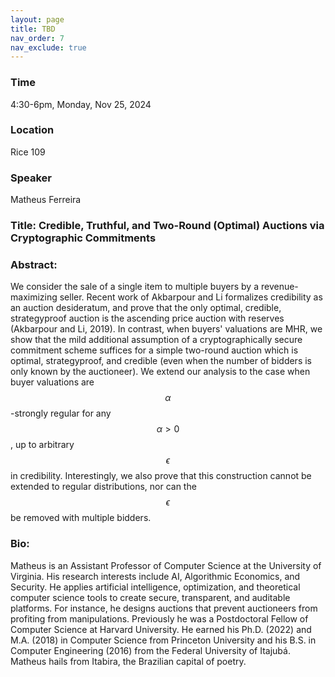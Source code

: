 ```yaml
---
layout: page
title: TBD
nav_order: 7
nav_exclude: true
---
```


### Time
4:30-6pm, Monday, Nov 25, 2024

### Location
Rice 109

### Speaker
Matheus Ferreira

### Title: Credible, Truthful, and Two-Round (Optimal) Auctions via Cryptographic Commitments


### Abstract:
We consider the sale of a single item to multiple buyers by a revenue-maximizing seller. Recent work of Akbarpour and Li formalizes credibility as an auction desideratum, and prove that the only optimal, credible, strategyproof auction is the ascending price auction with reserves (Akbarpour and Li, 2019). In contrast, when buyers' valuations are MHR, we show that the mild additional assumption of a cryptographically secure commitment scheme suffices for a simple two-round auction which is optimal, strategyproof, and credible (even when the number of bidders is only known by the auctioneer). We extend our analysis to the case when buyer valuations are $$\alpha$$-strongly regular for any $$\alpha > 0$$, up to arbitrary $$\epsilon$$ in credibility. Interestingly, we also prove that this construction cannot be extended to regular distributions, nor can the $$\epsilon$$ be removed with multiple bidders.

### Bio:
Matheus is an Assistant Professor of Computer Science at the University of Virginia. His research interests include AI, Algorithmic Economics, and Security. He applies artificial intelligence, optimization, and theoretical computer science tools to create secure, transparent, and auditable platforms. For instance, he designs auctions that prevent auctioneers from profiting from manipulations. Previously he was a Postdoctoral Fellow of Computer Science at Harvard University. He earned his Ph.D. (2022) and M.A. (2018) in Computer Science from Princeton University and his B.S. in Computer Engineering (2016) from the Federal University of Itajubá. Matheus hails from Itabira, the Brazilian capital of poetry.
